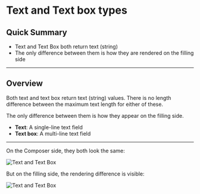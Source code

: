 # Text and Text box types

## Quick Summary

* Text and Text Box both return text (string)
* The only difference between them is how they are rendered on the filling side

---

## Overview  

Both text and text box return text (string) values. There is no length difference between the maximum text length for either of these. 

The only difference between them is how they appear on the filling side.

* **Text**: A single-line text field
* **Text box**: A multi-line text field

---

On the Composer side, they both look the same:

![Text and Text Box](types/text-textbox1.png)



But on the filling side, the rendering difference is visible:

![Text and Text Box](types/text-textbox.png)
